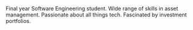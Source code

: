 Final year Software Engineering student. Wide range of skills in asset management.
Passionate about all things tech.
Fascinated by investment portfolios.
